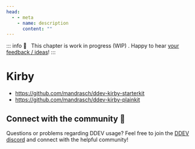 ```yaml
---
head:
  - - meta
    - name: description
      content: ""
---
```


::: info
🚧 &nbsp; This chapter is work in progress (WIP) . Happy to hear [your feedback / ideas](https://github.com/mandrasch/my-ddev-lab/issues)!
:::

# Kirby

- https://github.com/mandrasch/ddev-kirby-starterkit
- https://github.com/mandrasch/ddev-kirby-plainkit

## Connect with the community 🤗

Questions or problems regarding DDEV usage? Feel free to join the [DDEV discord](https://discord.gg/hCZFfAMc5k) and connect with the helpful community!
